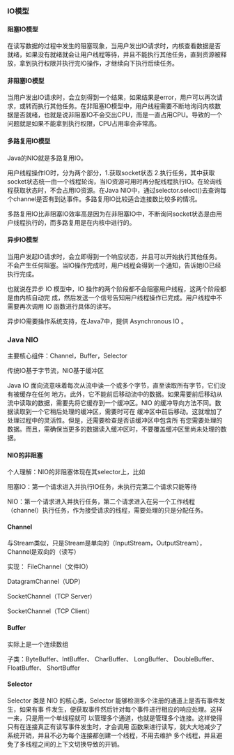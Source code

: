### IO模型

#### 阻塞IO模型

在读写数据的过程中发生的阻塞现象，当用户发出IO请求时，内核查看数据是否就绪，如果没有就绪就会让用户线程等待，并且不能执行其他任务，直到资源被释放，拿到执行权限并执行完IO操作，才继续向下执行后续任务。

#### 非阻塞IO模型

当用户发出IO请求时，会立刻得到一个结果，如果结果是error，用户可以再次请求，或转而执行其他任务。在非阻塞IO模型中，用户线程需要不断地询问内核数据是否就绪，也就是说非阻塞IO不会交出CPU，而是一直占用CPU。导致的一个问题就是如果不能拿到执行权限，CPU占用率会非常高。

#### 多路复用IO模型

Java的NIO就是多路复用IO。

用户线程操作IO时，分为两个部分，1.获取socket状态 2.执行任务，其中获取socket状态统一由一个线程轮询，当IO资源可用时再分配线程执行IO。在轮询线程获取状态时，不会占用IO资源。在Java NIO中，通过selector.select()去查询每个channel是否有到达事件。多路复用IO比较适合连接数比较多的情况。

多路复用IO比非阻塞IO效率高是因为在非阻塞IO中，不断询问socket状态是由用户线程执行的，而多路复用是在内核中进行的。

#### 异步IO模型

当用户发起IO请求时，会立即得到一个响应状态，并且可以开始执行其他任务。不会产生任何阻塞。当IO操作完成时，用户线程会得到一个通知，告诉她IO已经执行完成。

也就说在异步 IO 模型中，IO 操作的两个阶段都不会阻塞用户线程，这两个阶段都是由内核自动完 成，然后发送一个信号告知用户线程操作已完成。用户线程中不需要再次调用 IO 函数进行具体的读写。 

异步IO需要操作系统支持，在Java7中，提供 Asynchronous IO 。

### Java NIO

主要核心组件：Channel，Buffer，Selector

传统IO基于字节流，NIO基于缓冲区

Java IO 面向流意味着每次从流中读一个或多个字节，直至读取所有字节，它们没有被缓存在任何 地方。此外，它不能前后移动流中的数据。如果需要前后移动从流中读取的数据，需要先将它缓存到一个缓冲区。NIO 的缓冲导向方法不同。数据读取到一个它稍后处理的缓冲区，需要时可在 缓冲区中前后移动。这就增加了处理过程中的灵活性。但是，还需要检查是否该缓冲区中包含所 有您需要处理的数据。而且，需确保当更多的数据读入缓冲区时，不要覆盖缓冲区里尚未处理的数据。 

#### NIO的非阻塞

个人理解：NIO的非阻塞体现在其selector上，比如

阻塞IO：第一个请求进入并执行IO任务，未执行完第二个请求只能等待

NIO：第一个请求进入并执行任务，第二个请求进入在另一个工作线程（channel）执行任务，作为接受请求的线程，需要处理的只是分配任务。

#### Channel

与Stream类似，只是Stream是单向的（InputStream，OutputStream），Channel是双向的（读写）

实现：
FileChannel（文件IO）

DatagramChannel（UDP）

SocketChannel（TCP Server）

SocketChannel（TCP Client）

#### Buffer

实际上是一个连续数组

子类：ByteBuffer、IntBuffer、 CharBuffer、 LongBuffer、 DoubleBuffer、FloatBuffer、 ShortBuffer 

#### Selector

Selector 类是 NIO 的核心类，Selector 能够检测多个注册的通道上是否有事件发生，如果有事 件发生，便获取事件然后针对每个事件进行相应的响应处理。这样一来，只是用一个单线程就可 以管理多个通道，也就是管理多个连接。这样使得只有在连接真正有读写事件发生时，才会调用 函数来进行读写，就大大地减少了系统开销，并且不必为每个连接都创建一个线程，不用去维护 多个线程，并且避免了多线程之间的上下文切换导致的开销。 



